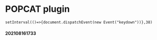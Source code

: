 # POPCAT plugin

```JS
setInterval(()=>{document.dispatchEvent(new Event("keydown"))},38)
```

#### 202108161733